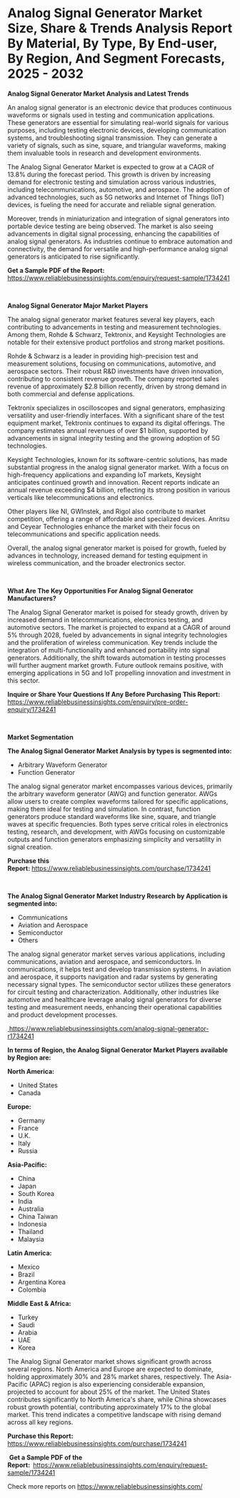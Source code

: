 <p><h1>Analog Signal Generator Market Size, Share & Trends Analysis Report By Material, By Type, By End-user, By Region, And Segment Forecasts, 2025 - 2032</h1></p><p><strong>Analog Signal Generator Market Analysis and Latest Trends</strong></p>
<p><p>An analog signal generator is an electronic device that produces continuous waveforms or signals used in testing and communication applications. These generators are essential for simulating real-world signals for various purposes, including testing electronic devices, developing communication systems, and troubleshooting signal transmission. They can generate a variety of signals, such as sine, square, and triangular waveforms, making them invaluable tools in research and development environments.</p><p>The Analog Signal Generator Market is expected to grow at a CAGR of 13.8% during the forecast period. This growth is driven by increasing demand for electronic testing and simulation across various industries, including telecommunications, automotive, and aerospace. The adoption of advanced technologies, such as 5G networks and Internet of Things (IoT) devices, is fueling the need for accurate and reliable signal generation.</p><p>Moreover, trends in miniaturization and integration of signal generators into portable device testing are being observed. The market is also seeing advancements in digital signal processing, enhancing the capabilities of analog signal generators. As industries continue to embrace automation and connectivity, the demand for versatile and high-performance analog signal generators is anticipated to rise significantly.</p></p>
<p><strong>Get a Sample PDF of the Report:&nbsp;</strong> <a href="https://www.reliablebusinessinsights.com/enquiry/request-sample/1734241?utm_campaign=2209&utm_medium=2&utm_source=Github&utm_content=ia&utm_term=22022025&utm_id=analog-signal-generator">https://www.reliablebusinessinsights.com/enquiry/request-sample/1734241</a></p>
<p>&nbsp;</p>
<p><strong>Analog Signal Generator Major Market Players</strong></p>
<p><p>The analog signal generator market features several key players, each contributing to advancements in testing and measurement technologies. Among them, Rohde & Schwarz, Tektronix, and Keysight Technologies are notable for their extensive product portfolios and strong market positions.</p><p>Rohde & Schwarz is a leader in providing high-precision test and measurement solutions, focusing on communications, automotive, and aerospace sectors. Their robust R&D investments have driven innovation, contributing to consistent revenue growth. The company reported sales revenue of approximately $2.8 billion recently, driven by strong demand in both commercial and defense applications.</p><p>Tektronix specializes in oscilloscopes and signal generators, emphasizing versatility and user-friendly interfaces. With a significant share of the test equipment market, Tektronix continues to expand its digital offerings. The company estimates annual revenues of over $1 billion, supported by advancements in signal integrity testing and the growing adoption of 5G technologies.</p><p>Keysight Technologies, known for its software-centric solutions, has made substantial progress in the analog signal generator market. With a focus on high-frequency applications and expanding IoT markets, Keysight anticipates continued growth and innovation. Recent reports indicate an annual revenue exceeding $4 billion, reflecting its strong position in various verticals like telecommunications and electronics.</p><p>Other players like NI, GWInstek, and Rigol also contribute to market competition, offering a range of affordable and specialized devices. Anritsu and Ceyear Technologies enhance the market with their focus on telecommunications and specific application needs.</p><p>Overall, the analog signal generator market is poised for growth, fueled by advances in technology, increased demand for testing equipment in wireless communication, and the broader electronics sector.</p></p>
<p>&nbsp;</p>
<p><strong>What Are The Key Opportunities For Analog Signal Generator Manufacturers?</strong></p>
<p><p>The Analog Signal Generator market is poised for steady growth, driven by increased demand in telecommunications, electronics testing, and automotive sectors. The market is projected to expand at a CAGR of around 5% through 2028, fueled by advancements in signal integrity technologies and the proliferation of wireless communication. Key trends include the integration of multi-functionality and enhanced portability into signal generators. Additionally, the shift towards automation in testing processes will further augment market growth. Future outlook remains positive, with emerging applications in 5G and IoT propelling innovation and investment in this sector.</p></p>
<p><strong>Inquire or Share Your Questions If Any Before Purchasing This Report:</strong> <a href="https://www.reliablebusinessinsights.com/enquiry/pre-order-enquiry/1734241?utm_campaign=2209&utm_medium=2&utm_source=Github&utm_content=ia&utm_term=22022025&utm_id=analog-signal-generator">https://www.reliablebusinessinsights.com/enquiry/pre-order-enquiry/1734241</a></p>
<p>&nbsp;</p>
<p><strong>Market Segmentation</strong></p>
<p><strong>The Analog Signal Generator Market Analysis by types is segmented into:</strong></p>
<p><ul><li>Arbitrary Waveform Generator</li><li>Function Generator</li></ul></p>
<p><p>The analog signal generator market encompasses various devices, primarily the arbitrary waveform generator (AWG) and function generator. AWGs allow users to create complex waveforms tailored for specific applications, making them ideal for testing and simulation. In contrast, function generators produce standard waveforms like sine, square, and triangle waves at specific frequencies. Both types serve critical roles in electronics testing, research, and development, with AWGs focusing on customizable outputs and function generators emphasizing simplicity and versatility in signal creation.</p></p>
<p><strong>Purchase this Report:&nbsp;</strong><a href="https://www.reliablebusinessinsights.com/purchase/1734241?utm_campaign=2209&utm_medium=2&utm_source=Github&utm_content=ia&utm_term=22022025&utm_id=analog-signal-generator">https://www.reliablebusinessinsights.com/purchase/1734241</a></p>
<p>&nbsp;</p>
<p><strong>The Analog Signal Generator Market Industry Research by Application is segmented into:</strong></p>
<p><ul><li>Communications</li><li>Aviation and Aerospace</li><li>Semiconductor</li><li>Others</li></ul></p>
<p><p>The analog signal generator market serves various applications, including communications, aviation and aerospace, and semiconductors. In communications, it helps test and develop transmission systems. In aviation and aerospace, it supports navigation and radar systems by generating necessary signal types. The semiconductor sector utilizes these generators for circuit testing and characterization. Additionally, other industries like automotive and healthcare leverage analog signal generators for diverse testing and measurement needs, enhancing their operational capabilities and product development processes.</p></p>
<p><a href="https://www.reliablebusinessinsights.com/analog-signal-generator-r1734241?utm_campaign=2209&utm_medium=2&utm_source=Github&utm_content=ia&utm_term=22022025&utm_id=analog-signal-generator">&nbsp;https://www.reliablebusinessinsights.com/analog-signal-generator-r1734241</a></p>
<p><strong>In terms of Region, the Analog Signal Generator Market Players available by Region are:</strong></p>
<p>
    <p> <strong> North America: </strong>
        <ul>
            <li>United States</li>
            <li>Canada</li>
        </ul>
        </p> 
    <p> <strong> Europe: </strong>
        <ul>
            <li>Germany</li>
            <li>France</li>
            <li>U.K.</li>
            <li>Italy</li>
            <li>Russia</li>
        </ul>
        </p> 
    <p> <strong> Asia-Pacific: </strong>
        <ul>
            <li>China</li>
            <li>Japan</li>
            <li>South Korea</li>
            <li>India</li>
            <li>Australia</li>
            <li>China Taiwan</li>
            <li>Indonesia</li>
            <li>Thailand</li>
            <li>Malaysia</li>
        </ul>
        </p> 
    <p> <strong> Latin America: </strong>
        <ul>
            <li>Mexico</li>
            <li>Brazil</li>
            <li>Argentina Korea</li>
            <li>Colombia</li>
        </ul>
        </p> 
    <p> <strong> Middle East & Africa: </strong>
        <ul>
            <li>Turkey</li>
            <li>Saudi</li>
            <li>Arabia</li>
            <li>UAE</li>
            <li>Korea</li>
        </ul>
    </p>
    </p>
<p><p>The Analog Signal Generator market shows significant growth across several regions. North America and Europe are expected to dominate, holding approximately 30% and 28% market shares, respectively. The Asia-Pacific (APAC) region is also experiencing considerable expansion, projected to account for about 25% of the market. The United States contributes significantly to North America's share, while China showcases robust growth potential, contributing approximately 17% to the global market. This trend indicates a competitive landscape with rising demand across all key regions.</p></p>
<p><strong>Purchase this Report: </strong><a href="https://www.reliablebusinessinsights.com/purchase/1734241?utm_campaign=2209&utm_medium=2&utm_source=Github&utm_content=ia&utm_term=22022025&utm_id=analog-signal-generator">https://www.reliablebusinessinsights.com/purchase/1734241</a></p>
<p>&nbsp;<strong>Get a Sample PDF of the Report:&nbsp;&nbsp;</strong><a href="https://www.reliablebusinessinsights.com/enquiry/request-sample/1734241?utm_campaign=2209&utm_medium=2&utm_source=Github&utm_content=ia&utm_term=22022025&utm_id=analog-signal-generator">https://www.reliablebusinessinsights.com/enquiry/request-sample/1734241</a></p>
<p><strong></strong></p>
<p>Check more reports on <a href="https://www.reliablebusinessinsights.com/?utm_campaign=2209&utm_medium=2&utm_source=Github&utm_content=ia&utm_term=22022025&utm_id=analog-signal-generator">https://www.reliablebusinessinsights.com/</a></p>